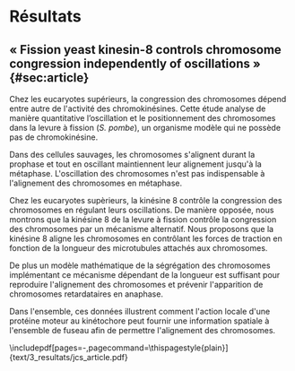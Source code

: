 # Résultats

## « Fission yeast kinesin-8 controls chromosome congression independently of oscillations » {#sec:article}

Chez les eucaryotes supérieurs, la congression des chromosomes dépend entre autre de l'activité des chromokinésines. Cette étude analyse de manière quantitative l’oscillation et le positionnement des chromosomes dans la levure à fission (_S. pombe_), un organisme modèle qui ne possède pas de chromokinésine.

Dans des cellules sauvages, les chromosomes s'alignent durant la prophase et tout en oscillant maintiennent leur alignement jusqu'à la métaphase. L'oscillation des chromosomes n'est pas indispensable à l'alignement des chromosomes en métaphase.

Chez les eucaryotes supèrieurs, la kinésine 8 contrôle la congression des chromosomes en régulant leurs oscillations. De manière opposée, nous montrons que la kinésine 8 de la levure à fission contrôle la congression des chromosomes par un mécanisme alternatif. Nous proposons que la kinésine 8 aligne les chromosomes en contrôlant les forces de traction en fonction de la longueur des microtubules attachés aux chromosomes.

De plus un modèle mathématique de la ségrégation des chromosomes implémentant ce mécanisme dépendant de la longueur est suffisant pour reproduire l'alignement des chromosomes et prévenir l'apparition de chromosomes retardataires en anaphase.

Dans l'ensemble, ces données illustrent comment l'action locale d'une protéine moteur au kinétochore peut fournir une information spatiale à l'ensemble de fuseau afin de permettre l'alignement des chromosomes.

\includepdf[pages=-,pagecommand=\thispagestyle{plain}]{text/3_resultats/jcs_article.pdf}
